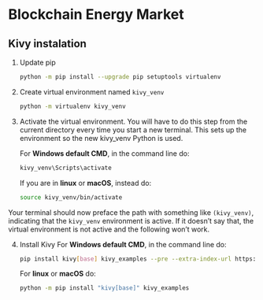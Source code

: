 # Blockchain Energy Market

## Kivy instalation
1. Update pip
    ```bash
    python -m pip install --upgrade pip setuptools virtualenv
    ```
2. Create virtual environment named `kivy_venv`
    ```bash
    python -m virtualenv kivy_venv
    ```
3. Activate the virtual environment. You will have to do this step from the
   current directory every time you start a new terminal. This sets up  the 
   environment so the new kivy_venv Python is used. 

    For **Windows default CMD**, in the command line do:
    ```bash
    kivy_venv\Scripts\activate
    ```
    If you are in **linux** or **macOS**, instead do:
    ```bash
    source kivy_venv/bin/activate
    ```
Your terminal should now preface the path with something like `(kivy_venv)`,
indicating that the `kivy_venv` environment is active. If it doesn’t say that,
the virtual environment is not active and the following won’t work.

4. Install Kivy
   For **Windows default CMD**, in the command line do:
   ```bash
   pip install kivy[base] kivy_examples --pre --extra-index-url https://kivy.org/downloads/simple/
   ```
   For **linux** or **macOS** do:
   ```bash
   python -m pip install "kivy[base]" kivy_examples
   ```